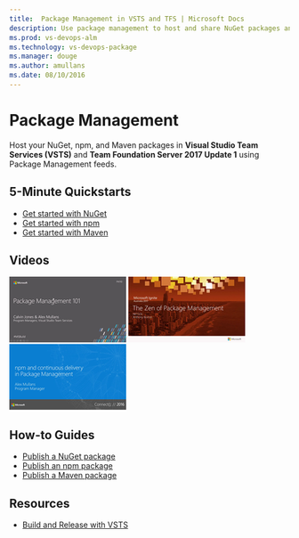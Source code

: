 ```yaml
---
title:  Package Management in VSTS and TFS | Microsoft Docs   
description: Use package management to host and share NuGet packages and npm modules with Visual Studio Team Services or Team Foundation Server
ms.prod: vs-devops-alm
ms.technology: vs-devops-package
ms.manager: douge
ms.author: amullans
ms.date: 08/10/2016
---
```


# Package Management

Host your NuGet, npm, and Maven packages in **Visual Studio Team Services (VSTS)** and **Team Foundation Server 2017 Update 1** using Package Management feeds. 

## 5-Minute Quickstarts 

- [Get started with NuGet](get-started-nuget.md)  
- [Get started with npm](get-started-npm.md)   
- [Get started with Maven](get-started-maven.md)  

## Videos

[![Package Management 101](_img/index/package-management-101.png)](https://channel9.msdn.com/events/Build/2017/P4110)   [![The Zen of Package Management](_img/index/zen-of-package-management.png)](https://channel9.msdn.com/events/Ignite/Australia-2017/NET324)   [![npm and continuous delivery in Package Management](_img/index/npm-and-continuous-delivery.png)](https://channel9.msdn.com/events/Visual-Studio/Visual-Studio-2017-Launch/T112)

## How-to Guides

- [Publish a NuGet package](nuget/publish.md)
- [Publish an npm package](npm/publish.md)
- [Publish a Maven package](maven/publish.md)

## Resources

- [Build and Release with VSTS](../build-release/index.md)


